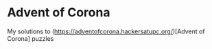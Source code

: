 # Advent of Corona
 My solutions to (https://adventofcorona.hackersatupc.org/)[Advent of Corona] puzzles
